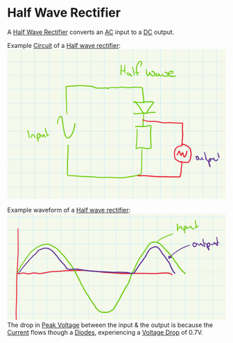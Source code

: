 # Half Wave Rectifier
A [Half Wave Rectifier](Half%20Wave%20Rectifier.md) converts an [AC](../AC.md) input to a [DC](../DC.md) output.

Example [Circuit](../Circuits/Circuit.md) of a [Half wave rectifier](Half%20wave%20rectifier.md):
![Half-Wave-Rectifier-Circuit](Half-Wave-Rectifier-Circuit.jpeg)

Example waveform of a [Half wave rectifier](Half%20wave%20rectifier.md):
![](Half-Wave-Rectifier-Waveform.jpeg)
The drop in [Peak Voltage](Peak%20Voltage.md) between the input & the output is because the [Current](../Ohms%20law/Current.md) flows though a [Diodes](../Diodes/Diodes.md), experiencing a [Voltage Drop](../Voltage%20Drop.md) of 0.7V.
